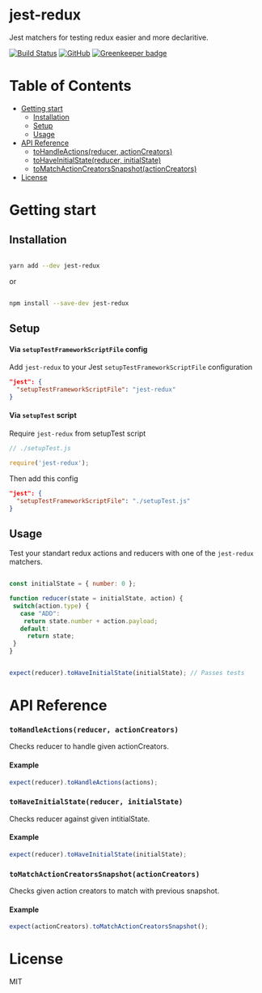 # jest-redux

Jest matchers for testing redux easier and more declaritive.

[![Build Status](https://travis-ci.com/doniyor2109/jest-redux.svg?branch=master)](https://travis-ci.com/doniyor2109/jest-redux)
[![GitHub](https://img.shields.io/github/license/mashape/apistatus.svg)](https://github.com/doniyor2109/jest-redux/blob/master/LICENSE) [![Greenkeeper badge](https://badges.greenkeeper.io/doniyor2109/jest-redux.svg)](https://greenkeeper.io/)

# Table of Contents

 - [Getting start](#getting-start)
    - [Installation](#installation)
    - [Setup](#setup)
    - [Usage](#usage)
 - [API Reference](#api-reference)
    - [toHandleActions(reducer, actionCreators)](#tohandleactionsreducer-actioncreators)
    - [toHaveInitialState(reducer, initialState)](#tohaveinitialstatereducer-initialstate)
    - [toMatchActionCreatorsSnapshot(actionCreators)](#tomatchactioncreatorssnapshotactioncreators)
 - [License](#license)

# Getting start

## Installation

```bash

yarn add --dev jest-redux

```

or

```bash

npm install --save-dev jest-redux

```

## Setup

#### Via `setupTestFrameworkScriptFile` config

Add `jest-redux` to your Jest `setupTestFrameworkScriptFile` configuration

```json
"jest": {
  "setupTestFrameworkScriptFile": "jest-redux"
}
```

#### Via `setupTest` script

Require `jest-redux` from setupTest script

```js
// ./setupTest.js

require('jest-redux');
```

Then add this config

```json
"jest": {
  "setupTestFrameworkScriptFile": "./setupTest.js"
}
```

## Usage

Test your standart redux actions and reducers with one of the `jest-redux` matchers.

```js

const initialState = { number: 0 };

function reducer(state = initialState, action) {
 switch(action.type) {
   case "ADD":
    return state.number + action.payload;
   default:
     return state;
 }
}


expect(reducer).toHaveInitialState(initialState); // Passes tests
```

# API Reference

### `toHandleActions(reducer, actionCreators)`

Checks reducer to handle given actionCreators.

#### Example

```js
expect(reducer).toHandleActions(actions);
```

### `toHaveInitialState(reducer, initialState)`

Checks reducer against given intitialState.

#### Example

```js
expect(reducer).toHaveInitialState(initialState);
```

### `toMatchActionCreatorsSnapshot(actionCreators)`

Checks given action creators to match with previous snapshot.

#### Example

```js
expect(actionCreators).toMatchActionCreatorsSnapshot();
```

# License

MIT

